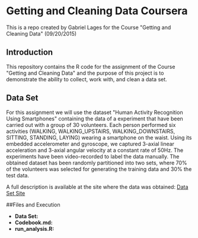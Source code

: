 # Getting and Cleaning Data Coursera
This is a repo created by Gabriel Lages for the Course "Getting and Cleaning Data" (09/20/2015)

## Introduction

This repository contains the R code for the assignment of the Course "Getting and Cleaning Data" and the purpose of this project is to demonstrate the ability to collect, work with, and clean a data set. 

## Data Set

For this assignment we will use the dataset "Human Activity Recognition Using Smartphones" containing the data of a experiment  that have been carried out with a group of 30 volunteers. Each person performed six activities (WALKING, WALKING_UPSTAIRS, WALKING_DOWNSTAIRS, SITTING, STANDING, LAYING) wearing a smartphone on the waist. Using its embedded accelerometer and gyroscope, we captured 3-axial linear acceleration and 3-axial angular velocity at a constant rate of 50Hz. The experiments have been video-recorded to label the data manually. The obtained dataset has been randomly partitioned into two sets, where 70% of the volunteers was selected for generating the training data and 30% the test data. 

A full description is available at the site where the data was obtained:
[Data Set Site](http://archive.ics.uci.edu/ml/datasets/Human+Activity+Recognition+Using+Smartphones)

##Files and Execution

* **Data Set:**
* **Codebook.md:**
* **run_analysis.R:**

